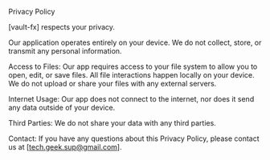 Privacy Policy

[vault-fx] respects your privacy.

Our application operates entirely on your device. We do not collect, store, or transmit any personal information.

Access to Files:
Our app requires access to your file system to allow you to open, edit, or save files. All file interactions happen locally on your device. We do not upload or share your files with any external servers.

Internet Usage:
Our app does not connect to the internet, nor does it send any data outside of your device.

Third Parties:
We do not share your data with any third parties.

Contact:
If you have any questions about this Privacy Policy, please contact us at [tech.geek.sup@gmail.com].
